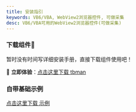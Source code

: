 ```yaml
---
title: 安装指引
keywords: VB6/VBA, WebView2浏览器控件, 可做采集
desc: VB6/VBA可用的WebView2浏览器控件(可做采集)
---
```


### 下载组件🎁
暂时没有时间写详细安装手册，直接下载组件使用吧！

🔗 **立即体验**：[点击这里下载 tbman](https://github.com/woeoio/tbman)

### 自带基础示例
[点击这里下载 示例](https://github.com/woeoio/tbman)